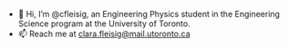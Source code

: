 - 👋 Hi, I’m @cfleisig, an Engineering Physics student in the Engineering Science program at the University of Toronto.
- 📫 Reach me at clara.fleisig@mail.utoronto.ca

<!---
cfleisig/cfleisig is a ✨ special ✨ repository because its `README.md` (this file) appears on your GitHub profile.
You can click the Preview link to take a look at your changes.
--->
